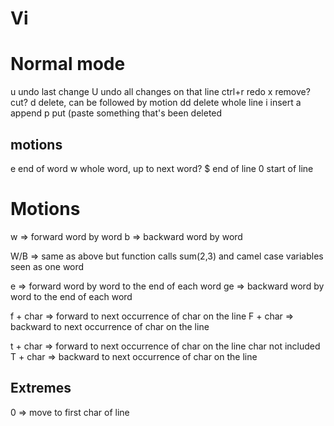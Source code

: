 # Vi

# Normal mode
u	undo last change
U	undo all changes on that line
ctrl+r	redo
x	remove? cut?
d	delete, can be followed by motion
dd	delete whole line
i	insert
a	append
p	put (paste something that's been deleted


## motions
e	end of word
w	whole word, up to next word?
$	end of line
0	start of line

# Motions
w => forward word by word
b => backward word by word

W/B => same as above but function calls sum(2,3) and camel case variables seen as one word

e => forward word by word to the end of each word
ge => backward word by word to the end of each word

f + char => forward to next occurrence of char on the line
F + char => backward to next occurrence of char on the line

t + char => forward to next occurrence of char on the line char not included
T + char => backward to next occurrence of char on the line

## Extremes
0 => move to first char of line

